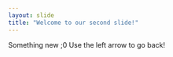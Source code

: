 ```yaml
---
layout: slide
title: "Welcome to our second slide!"
---
```

Something new ;0
Use the left arrow to go back!
